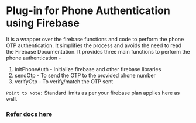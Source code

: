 # Plug-in for Phone Authentication using Firebase

It is a wrapper over the firebase functions and code to perform the phone OTP authentication. It simplifies the process and avoids the need to read the Firebase Documentation. It provides three main functions to perform the phone authentication -

1. initPhoneAuth - Initialize firebase and other firebase libraries
2. sendOtp - To send the OTP to the provided phone number
3. verifyOtp - To verify/match the OTP sent

`Point to Note:` Standard limits as per your firebase plan applies here as well.

### [Refer docs here](docs.md)
